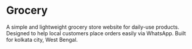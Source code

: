 # Grocery
A simple and lightweight grocery store website for daily-use products. Designed to help local customers place orders easily via WhatsApp. Built for kolkata city, West Bengal.
